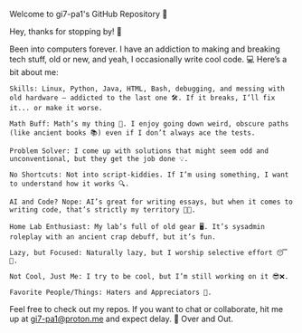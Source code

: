 Welcome to gi7-pa1's GitHub Repository 🚀

Hey, thanks for stopping by! 👋

Been into computers forever. I have an addiction to making and breaking tech stuff, old or new, and yeah, I occasionally write cool code. 💻 Here’s a bit about me:

    Skills: Linux, Python, Java, HTML, Bash, debugging, and messing with old hardware — addicted to the last one 🛠️. If it breaks, I’ll fix it... or make it worse.

    Math Buff: Math’s my thing 🔢. I enjoy going down weird, obscure paths (like ancient books 📚) even if I don’t always ace the tests.

    Problem Solver: I come up with solutions that might seem odd and unconventional, but they get the job done 💡.

    No Shortcuts: Not into script-kiddies. If I’m using something, I want to understand how it works 🔍.

    AI and Code? Nope: AI’s great for writing essays, but when it comes to writing code, that’s strictly my territory 👨‍💻.

    Home Lab Enthusiast: My lab’s full of old gear 🖥️. It’s sysadmin roleplay with an ancient crap debuff, but it’s fun.

    Lazy, but Focused: Naturally lazy, but I worship selective effort 😴💪.

    Not Cool, Just Me: I try to be cool, but I’m still working on it 😎❌.

    Favorite People/Things: Haters and Appreciators 🫶.

Feel free to check out my repos. If you want to chat or collaborate, hit me up at gi7-pa1@proton.me and expect delay. 💬
Over and Out.
